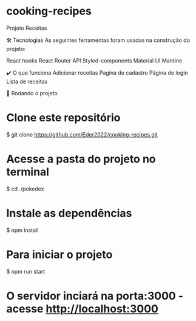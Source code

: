 # cooking-recipes

Projeto Receitas

🛠 Tecnologias
As seguintes ferramentas foram usadas na construção do projeto:

React hooks
React Router
API
Styled-components
Material UI
Mantine

✔️ O que funciona
Adicionar receitas
Pagina de cadastro
Página de login
Lista de receitas


🏁 Rodando o projeto
# Clone este repositório
$ git clone https://github.com/Eder2022/cooking-recipes.git
# Acesse a pasta do projeto no terminal
$ cd ./pokedex
# Instale as dependências
$ npm install
# Para iniciar o projeto
$ npm run start
# O servidor inciará na porta:3000 - acesse <http://localhost:3000>
